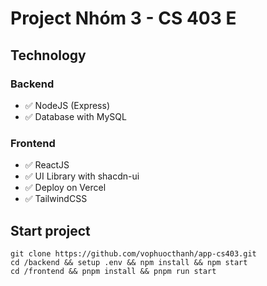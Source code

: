 # Project Nhóm 3 - CS 403 E

## Technology

### Backend

- ✅ NodeJS (Express)
- ✅ Database with MySQL

### Frontend

- ✅ ReactJS
- ✅ UI Library with shacdn-ui
- ✅ Deploy on Vercel
- ✅ TailwindCSS

## Start project

```
git clone https://github.com/vophuocthanh/app-cs403.git
cd /backend && setup .env && npm install && npm start
cd /frontend && pnpm install && pnpm run start
```
